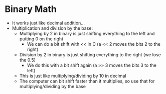 # Binary Math

- It works just like decimal addition...
- Multiplication and division by the base:
    - Multiplying by 2 in binary is just shifting everything to the left and putting 0 on the right
        - We can do a bit shift with << in C (a << 2 moves the bits 2 to the right)
    - Division by 2 in binary is just shifting everything to the right (we lose the 0.5)
        - We do this with a bit shift again (a >> 3 moves the bits 3 to the left)
    - This is just like multiplying/dividing by 10 in decimal
    - The computer can bit shift faster than it multiplies, so use that for multiplying/dividing by the base

